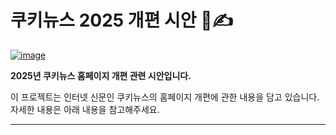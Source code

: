 # 쿠키뉴스 2025 개편 시안 🍜✍️  

[![image]([https://github.com/user-attachments/assets/b355798b-7625-49d9-95d8-54e782f8af40)](https://newsimg.sedaily.com/2023/01/17/29KIE0G80Y_3.png](https://oopy.lazyrockets.com/api/v2/notion/image?src=https%3A%2F%2Fs3-us-west-2.amazonaws.com%2Fsecure.notion-static.com%2Fe0bc0017-7ec9-4ea5-85f8-b347680c5b92%2Fkuk202212120161.png&blockId=98ac5042-860d-4ce6-adbe-589140327dea))

**2025년 쿠키뉴스 홈페이지 개편 관련 시안입니다.**

이 프로젝트는 인터넷 신문인 쿠키뉴스의 홈페이지 개편에 관한 내용을 담고 있습니다.
자세한 내용은 아래 내용을 참고해주세요.

---
